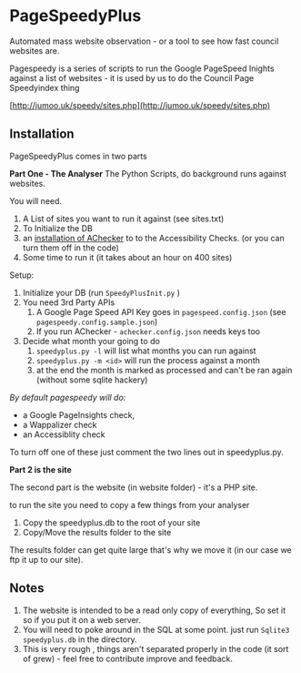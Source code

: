 # PageSpeedyPlus #

Automated mass website observation - or a tool to see how fast council websites are. 

Pagespeedy is a series of scripts to run the Google PageSpeed Inights against a list of websites - it is used by us to do the Council Page Speedyindex thing

[http://jumoo.uk/speedy/sites.php](http://jumoo.uk/speedy/sites.php)

## Installation 
PageSpeedyPlus comes in two parts

**Part One - The Analyser**
The Python Scripts, do background runs against websites. 

You will need. 

1. A List of sites you want to run it against (see sites.txt)
2. To Initialize the DB
3. an [installation of AChecker](https://github.com/atutor/AChecker) to to the Accessibility Checks. (or you can turn them off in the code)
3. Some time to run it (it takes about an hour on 400 sites)

Setup:

1. Initialize your DB (run `SpeedyPlusInit.py` )
2. You need 3rd Party APIs 
	1. A Google Page Speed API Key goes in `pagespeed.config.json` (see `pagespeedy.config.sample.json`)  
	2. If you run AChecker - `achecker.config.json` needs keys too
2. Decide what month your going to do
	1. `speedyplus.py -l` will list what months you can run against
	2. `speedyplus.py -m <id>` will run the process against a month
	3. at the end the month is marked as processed and can't be ran again (without some sqlite hackery)

*By default pagespeedy will do:*

- a Google PageInsights check, 
- a Wappalizer check 
- an Accessiblity check

To turn off one of these just comment the two lines out in speedyplus.py.

**Part 2 is the site** 

The second part is the website (in website folder) - it's a PHP site.

to run the site you need to copy a few things from your analyser

1. Copy the speedyplus.db to the root of your site
2. Copy/Move the results folder to the site

The results folder can get quite large that's why we move it (in our case we ftp it up to our site). 
 
## Notes

1. The website is intended to be a read only copy of everything, So set it so if you put it on a web server.
2.  You will need to poke around in the SQL at some point. just run `Sqlite3 speedyplus.db` in the directory.
3. This is very rough , things aren't separated properly in the code (it sort of grew) - feel free to contribute improve and feedback.   